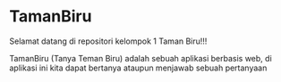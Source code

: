 # TamanBiru
Selamat datang di repositori kelompok 1 Taman Biru!!!

TamanBiru (Tanya Teman Biru) adalah sebuah aplikasi berbasis web, di aplikasi ini
kita dapat bertanya ataupun menjawab sebuah pertanyaan 
